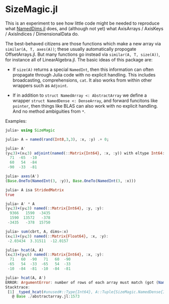 # SizeMagic.jl

This is an experiment to see how little code might be needed to reproduce what [NamedDims.jl](https://github.com/invenia/NamedDims.jl) does, and (although not yet) what AxisArrays / AxisKeys / AxisIndices / DimensionalData do.

The best-behaved citizens are those functions which make a new array via `similar(A, T, axes(A))`; these usually automatically propogate OffsetArrays.jl. But many functions go instead via `similar(A, T, size(A))`, for instance all of LinearAlgebra.jl. The basic ideas of this package are:

* If `size(A)` returns a special `NamedInt`, then this information can often propagate through Julia code with no explicit handling. This includes broadcasting, comprehensions, `cat`. It also works from within other wrappers such as `Adjoint`.

* If in addition to `struct NamedArray <: AbstractArray`  we define a wrapper `struct NamedDense <: DenseArray`, and forward funcitons like `pointer`, then things like BLAS can also work with no explicit handling. And no method ambiguities from `*`.

Examples:

```julia
julia> using SizeMagic

julia> A = named(rand(Int8,3,3), :x, :y) .+ 0;

julia> A'
(y⩽3)×(x⩽3) adjoint(named(::Matrix{Int64}, :x, :y)) with eltype Int64:
  71  -65  -10
  60   54  -84
 -90  -33  -81

julia> axes(A')
(Base.OneTo(NamedInt(3, :y)), Base.OneTo(NamedInt(3, :x)))

julia> A isa StridedMatrix
true

julia> A' * A
(y⩽3)×(y⩽3) named(::Matrix{Int64}, :y, :y):
  9366   1590  -3435
  1590  13572   -378
 -3435   -378  15750

julia> sum(cbrt, A, dims=:x)
(x⩽1)×(y⩽3) named(::Matrix{Float64}, :x, :y):
 -2.03434  3.31511  -12.0157

julia> hcat(A, A)
(x⩽3)×(y⩽6) named(::Matrix{Int64}, :x, :y):
  71   60  -90   71   60  -90
 -65   54  -33  -65   54  -33
 -10  -84  -81  -10  -84  -81

julia> hcat(A, A')
ERROR: ArgumentError: number of rows of each array must match (got (NamedInt(3, :x), NamedInt(3, :y)))
Stacktrace:
 [1] _typed_hcat(#unused#::Type{Int64}, A::Tuple{SizeMagic.NamedDense{Int64, 2, Matrix{Int64}}, Adjoint{Int64, SizeMagic.NamedDense{Int64, 2, Matrix{Int64}}}})
   @ Base ./abstractarray.jl:1573
```
